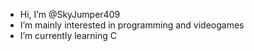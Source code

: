 - Hi, I’m @SkyJumper409
- I’m mainly interested in programming and videogames
- I’m currently learning C

<!---
SkyJumper409x/SkyJumper409x is a ✨ special ✨ repository because its `README.md` (this file) appears on your GitHub profile.
You can click the Preview link to take a look at your changes.
--->
